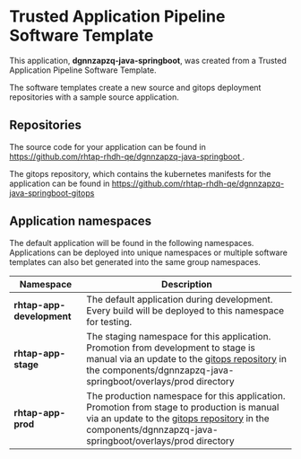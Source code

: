 # Trusted Application Pipeline Software Template

This application, **dgnnzapzq-java-springboot**, was created from a Trusted Application Pipeline Software Template.

The software templates create a new source and gitops deployment repositories with a sample source application. 

## Repositories

The source code for your application can be found in [https://github.com/rhtap-rhdh-qe/dgnnzapzq-java-springboot ](https://github.com/rhtap-rhdh-qe/dgnnzapzq-java-springboot ).
 
The gitops repository, which contains the kubernetes manifests for the application can be found in 
[https://github.com/rhtap-rhdh-qe/dgnnzapzq-java-springboot-gitops ](https://github.com/rhtap-rhdh-qe/dgnnzapzq-java-springboot-gitops ) 

## Application namespaces 

The default application will be found in the following namespaces. Applications can be deployed into unique namespaces or multiple software templates can also bet generated into the same group namespaces.  

|  Namespace   |  Description   |  
| -------- | -------- |   
| **rhtap-app-development** | The default application during development. Every build will be deployed to this namespace for testing. | 
| **rhtap-app-stage** | The staging namespace for this application. Promotion from development to stage is manual via an update to the [gitops repository](https://github.com/rhtap-rhdh-qe/dgnnzapzq-java-springboot-gitops ) in the components/dgnnzapzq-java-springboot/overlays/prod directory |  
| **rhtap-app-prod** | The production namespace for this application. Promotion from stage to production is manual via an update to the [gitops repository](https://github.com/rhtap-rhdh-qe/dgnnzapzq-java-springboot-gitops ) in the components/dgnnzapzq-java-springboot/overlays/prod directory | 